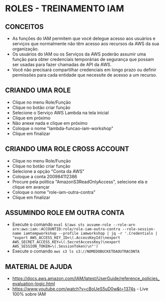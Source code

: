 # ROLES - TREINAMENTO IAM

## CONCEITOS

* As funções do IAM permitem que você delegue acesso aos usuários e serviços que normalmente não têm acesso aos recursos da AWS da sua organização. 
* Os usuários do IAM ou os Serviços da AWS poderão assumir uma função para obter credenciais temporárias de segurança que possam ser usadas para fazer chamadas de API da AWS. 
* Você não precisará compartilhar credenciais em longo prazo ou definir permissões para cada entidade que necessite de acesso a um recurso. 

## CRIANDO UMA ROLE

* Clique no menu Role/Função
* Clique no botão criar função
* Selecione o Serviço AWS Lambda na tela inicial
* Clique em próximo
* Não anexe nada e clique em próximo
* Coloque o nome "lambda-funcao-iam-workshop"
* Clique em finalizar

## CRIANDO UMA ROLE CROSS ACCOUNT

* Clique no menu Role/Função
* Clique no botão criar função
* Selecione a opção "Conta da AWS"
* Coloque a conta 200984112386
* Procure pela política "AmazonS3ReadOnlyAccess", selecione ela e clique em avançar
* Coloque o nome "role-iam-outra-contra"
* Clique em finalizar

## ASSUMINDO ROLE EM OUTRA CONTA

* Execute o comando `eval $(aws sts assume-role --role-arn arn:aws:iam::ACCOUNTID:role/role-iam-outra-contra --role-session-name iamtempworkshop --profile iamworkshop | jq -r '.Credentials | "export AWS_ACCESS_KEY_ID=\(.AccessKeyId)\nexport AWS_SECRET_ACCESS_KEY=\(.SecretAccessKey)\nexport AWS_SESSION_TOKEN=\(.SessionToken)\n"')`
* Execute o comando `aws s3 ls s3://NOMEDOBUCKETDAOUTRACONTA`


## MATERIAL DE AJUDA

* https://docs.aws.amazon.com/IAM/latest/UserGuide/reference_policies_evaluation-logic.html
* https://www.youtube.com/watch?v=cBoUeS5uD0w&t=1374s - Live 100% sobre IAM

